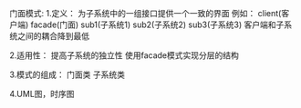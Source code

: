 门面模式:
1.定义：
为子系统中的一组接口提供一个一致的界面
例如：
client(客户端)      facade(门面)       sub1(子系统1)
                                     sub2(子系统2)
                                     sub3(子系统3)
客户端和子系统之间的耦合降到最低

2.适用性：
提高子系统的独立性
使用facade模式实现分层的结构

3.模式的组成：
门面类
子系统类

4.UML图，时序图